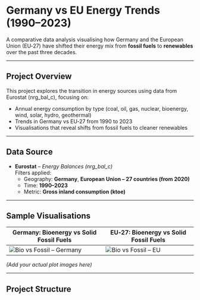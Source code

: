 #  Germany vs EU Energy Trends (1990–2023)

A comparative data analysis visualising how Germany and the European Union (EU‑27) have shifted their energy mix from **fossil fuels** to **renewables** over the past three decades.

---

##  Project Overview

This project explores the transition in energy sources using data from Eurostat (nrg_bal_c), focusing on:

- Annual energy consumption by type (coal, oil, gas, nuclear, bioenergy, wind, solar, hydro, geothermal)
- Trends in Germany vs EU‑27 from 1990 to 2023
- Visualisations that reveal shifts from fossil fuels to cleaner renewables

---

##  Data Source

- **Eurostat** – *Energy Balances (nrg_bal_c)*  
  Filters applied:  
  - Geography: **Germany**, **European Union – 27 countries (from 2020)**  
  - Time: **1990–2023**  
  - Metric: **Gross inland consumption (ktoe)**

---

##  Sample Visualisations

| Germany: Bioenergy vs Solid Fossil Fuels | EU‑27: Bioenergy vs Solid Fossil Fuels |
|-----------------------------------------|----------------------------------------|
| ![Bio vs Fossil – Germany](notebooks/images/germany_bio_vs_fossil.png) | ![Bio vs Fossil – EU](notebooks/images/eu_bio_vs_fossil.png) |

*(Add your actual plot images here)*

---

##  Project Structure

